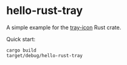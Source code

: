 # hello-rust-tray
A simple example for the [tray-icon](https://crates.io/crates/tray-icon) Rust crate.

Quick start:
```
cargo build
target/debug/hello-rust-tray
```
